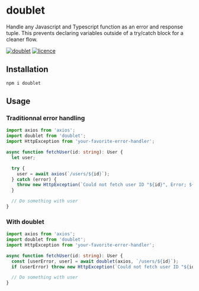 # doublet
Handle any Javascript and Typescript function as an error and response tuple. This prevents declaring variables outside of a try/catch block for a cleaner flow.

[![doublet](https://img.shields.io/npm/v/doublet.svg)](https://www.npmjs.com/package/doublet)
[![licence](https://img.shields.io/github/license/mats852/doublet)](https://img.shields.io/github/license/mats852/doublet)

## Installation

```shell
npm i doublet
```

## Usage
### Traditionnal error handling
```ts
import axios from 'axios';
import doublet from 'doublet';
import HttpException from 'your-favorite-error-handler';

async function fetchUser(id: string): User {
  let user;

  try {
    user = await axios(`/users/${id}`);
  } catch (error) {
    throw new HttpException(`Could not fetch user ID "${id}", Error; ${error.message}`, error.status);
  }

  // Do something with user
}

```

### With doublet

```ts
import axios from 'axios';
import doublet from 'doublet';
import HttpException from 'your-favorite-error-handler';

async function fetchUser(id: string): User {
  const [userError, user] = await doublet(axios, `/users/${id}`);
  if (userError) throw new HttpException(`Could not fetch user ID "${id}", Error; ${userError.message}`, userError.status);

  // Do something with user
}
```

